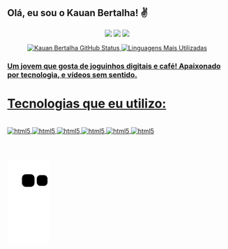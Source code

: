 ## Olá, eu sou o Kauan Bertalha! ✌️
<div align="center">
<a href="https://www.linkedin.com/in/kauanbertalha" target="_blank"><img src="https://img.shields.io/badge/-LinkedIn-%230077B5?style=for-the-badge&logo=linkedin&logoColor=white" target="_blank"></a> 
<a href="https://www.youtube.com/channel/UC6SmK6OuU0FQavGXNkl7ITA" target="_blank"><img src="https://img.shields.io/badge/YouTube-FF0000?style=for-the-badge&logo=youtube&logoColor=white" target="_blank"></a>
<a href="https://www.instagram.com/kbertalha" target="_blank"><img src="https://img.shields.io/badge/-Instagram-%23E4405F?style=for-the-badge&logo=instagram&logoColor=white" target="_blank"></a>
 
  <a href="https://github.com/berkhz">

![Kauan Bertalha GitHub Status](https://github-readme-stats.vercel.app/api?username=berkhz&show_icons=true&theme=radical)
![Linguagens Mais Utilizadas](https://github-readme-stats.vercel.app/api/top-langs/?username=berkhz&layout=compact&langs_count=7&theme=radical)
 
</div>
 
### Um jovem que gosta de joguinhos digitais e café! Apaixonado por tecnologia, e vídeos sem sentido.
#
# Tecnologias que eu utilizo:

<div style="display: inline_block"><br/>
    <img align="center" alt="html5" src="https://img.shields.io/badge/HTML5-E34F26?style=for-the-badge&logo=html5&logoColor=white" />
     <img align="center" alt="html5" src="https://img.shields.io/badge/CSS3-1572B6?style=for-the-badge&logo=css3&logoColor=white" />
      <img align="center" alt="html5" src="https://img.shields.io/badge/JavaScript-F7DF1E?style=for-the-badge&logo=javascript&logoColor=black" />
       <img align="center" alt="html5" src="https://img.shields.io/badge/C-00599C?style=for-the-badge&logo=c&logoColor=white" />
        <img align="center" alt="html5" src="https://img.shields.io/badge/C%23-239120?style=for-the-badge&logo=c-sharp&logoColor=white" />
        <img align="center" alt="html5" src="https://img.shields.io/badge/Bootstrap-563D7C?style=for-the-badge&logo=bootstrap&logoColor=white" />
</div><br/>

# 

<div> 
 
  ![Snake animation](https://github.com/berkhz/berkhz/blob/output/github-contribution-grid-snake.svg)

</div>
